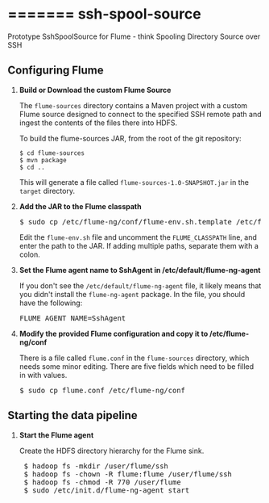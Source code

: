 =======
ssh-spool-source
================

Prototype SshSpoolSource for Flume - think Spooling Directory Source over SSH

Configuring Flume
------------------

1. **Build or Download the custom Flume Source**

   The `flume-sources` directory contains a Maven project with a custom Flume source designed to connect to the specified SSH remote path and ingest the contents of the files there into HDFS.

   To build the flume-sources JAR, from the root of the git repository:
   
	   $ cd flume-sources  
	   $ mvn package
	   $ cd ..  


   This will generate a file called `flume-sources-1.0-SNAPSHOT.jar` in the `target` directory.

2. **Add the JAR to the Flume classpath**

   <pre>$ sudo cp /etc/flume-ng/conf/flume-env.sh.template /etc/flume-ng/conf/flume-env.sh</pre>
   
    Edit the `flume-env.sh` file and uncomment the `FLUME_CLASSPATH` line, and enter the path to the JAR. If adding multiple paths, separate them with a colon.

3. **Set the Flume agent name to SshAgent in /etc/default/flume-ng-agent**

    If you don't see the `/etc/default/flume-ng-agent` file, it likely means that you didn't install the `flume-ng-agent` package. In the file, you should have the following:

    <pre>FLUME_AGENT_NAME=SshAgent</pre>

4. **Modify the provided Flume configuration and copy it to /etc/flume-ng/conf**

   There is a file called `flume.conf` in the `flume-sources` directory, which needs some minor editing. There are five fields which need to be filled in with values.

   <pre>$ sudo cp flume.conf /etc/flume-ng/conf</pre>


Starting the data pipeline
------------------------

1. **Start the Flume agent**

    Create the HDFS directory hierarchy for the Flume sink.  
    
    <pre>
    $ hadoop fs -mkdir /user/flume/ssh
    $ hadoop fs -chown -R flume:flume /user/flume/ssh
    $ hadoop fs -chmod -R 770 /user/flume
    $ sudo /etc/init.d/flume-ng-agent start
    </pre>
